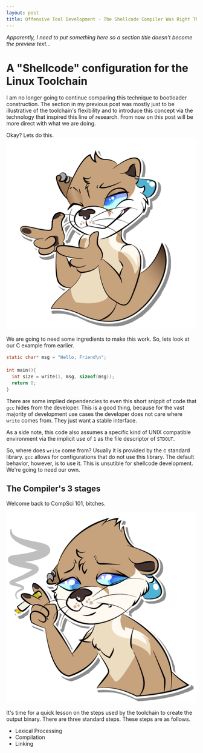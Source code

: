 ```yaml
---
layout: post
title: Offensive Tool Development - The Shellcode Compiler Was Right There All Along... (Part 2)
---
```

*Apparently, I need to put something here so a section title doesn't become the preview text...*

# A "Shellcode" configuration for the Linux Toolchain

I am no longer going to continue comparing this technique to bootloader construction. The section in my previous post was mostly just to be illustrative of the toolchain's flexibility and to introduce this concept via the technology that inspired this line of research. From now on this post will be more direct with what we are doing. 

Okay? Lets do this.
![](/images/netsec.png)

We are going to need some ingredients to make this work. So, lets look at our C example from earlier.

```c
static char* msg = "Hello, Friend\n";

int main(){
  int size = write(1, msg, sizeof(msg));
  return 0;                                    
}
```

There are some implied dependencies to even this short snippit of code that `gcc` hides from the developer. This is a good thing, because for the vast majority of development use cases the developer does not care where `write` comes from. They just want a stable interface.

As a side note, this code also assumes a specific kind of UNIX compatible environment via the implicit use of `1` as the file descriptor of `STDOUT`.

So, where does `write` come from? Usually it is provided by the c standard library. `gcc` allows for configurations that do not use this library. The default behavior, however, is to use it. This is unsutible for shellcode development. We're going to need our own. 

## The Compiler's 3 stages

Welcome back to CompSci 101, bitches. 

![I was a smoker in college, so let me have this.](/images/netsec2.png)

It's time for a quick lesson on the steps used by the toolchain to create the output binary. There are three standard steps. These steps are as follows.

* Lexical Processing
* Compilation
* Linking
